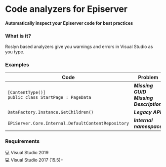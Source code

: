 # Code analyzers for Episerver
#### Automatically inspect your Episerver code for best practices
<!---
[![Nuget](https://img.shields.io/badge/nuget-v1.0-blue)](https://nuget.episerver.com/package/?id=CodeAnalyzers.Episerver)
--->

### What is it?
Roslyn based analyzers give you warnings and errors in Visual Studio as you type.

### Examples
Code | Problem | Severity
-----|---------|:-------:
`[ContentType()]`<br>`public class StartPage : PageData` | **_Missing GUID_**<br>**_Missing Description_** | :no_entry:<br>:warning:
`DataFactory.Instance.GetChildren()` | **_Legacy API_** | :warning:
`EPiServer.Core.Internal.DefaultContentRepository` | **_Internal namespace_** | :warning:

<!---
### Installation 
`Install-Package CodeAnalyzers.Episerver`
--->

### Requirements
   :computer: Visual Studio 2019  
   :computer: Visual Studio 2017 (15.5)+
